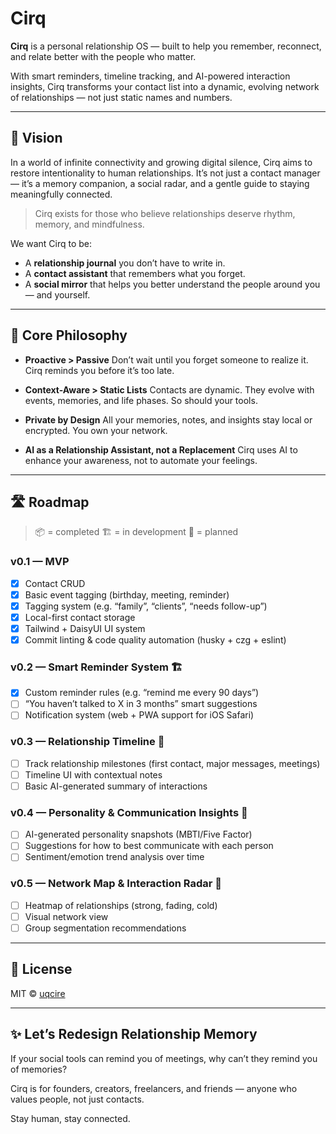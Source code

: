 # Cirq

**Cirq** is a personal relationship OS — built to help you remember, reconnect, and relate better with the people who matter.

With smart reminders, timeline tracking, and AI-powered interaction insights, Cirq transforms your contact list into a dynamic, evolving network of relationships — not just static names and numbers.

---

## 🌟 Vision

In a world of infinite connectivity and growing digital silence, Cirq aims to restore intentionality to human relationships. It’s not just a contact manager — it’s a memory companion, a social radar, and a gentle guide to staying meaningfully connected.

> Cirq exists for those who believe relationships deserve rhythm, memory, and mindfulness.

We want Cirq to be:
- A **relationship journal** you don’t have to write in.
- A **contact assistant** that remembers what you forget.
- A **social mirror** that helps you better understand the people around you — and yourself.

---

## 📌 Core Philosophy

- **Proactive > Passive**
  Don’t wait until you forget someone to realize it. Cirq reminds you before it’s too late.

- **Context-Aware > Static Lists**
  Contacts are dynamic. They evolve with events, memories, and life phases. So should your tools.

- **Private by Design**
  All your memories, notes, and insights stay local or encrypted. You own your network.

- **AI as a Relationship Assistant, not a Replacement**
  Cirq uses AI to enhance your awareness, not to automate your feelings.

---

## 🛣 Roadmap

> 📦 = completed
> 🏗 = in development
> 🧠 = planned

### v0.1 — MVP
- [x] Contact CRUD
- [x] Basic event tagging (birthday, meeting, reminder)
- [x] Tagging system (e.g. “family”, “clients”, “needs follow-up”)
- [x] Local-first contact storage
- [x] Tailwind + DaisyUI UI system
- [x] Commit linting & code quality automation (husky + czg + eslint)

### v0.2 — Smart Reminder System 🏗
- [x] Custom reminder rules (e.g. “remind me every 90 days”)
- [ ] “You haven’t talked to X in 3 months” smart suggestions
- [ ] Notification system (web + PWA support for iOS Safari)

### v0.3 — Relationship Timeline 🧠
- [ ] Track relationship milestones (first contact, major messages, meetings)
- [ ] Timeline UI with contextual notes
- [ ] Basic AI-generated summary of interactions

### v0.4 — Personality & Communication Insights 🧠
- [ ] AI-generated personality snapshots (MBTI/Five Factor)
- [ ] Suggestions for how to best communicate with each person
- [ ] Sentiment/emotion trend analysis over time

### v0.5 — Network Map & Interaction Radar 🧠
- [ ] Heatmap of relationships (strong, fading, cold)
- [ ] Visual network view
- [ ] Group segmentation recommendations

---

## 🔐 License

MIT © [uqcire](https://github.com/uqcire)

---

## ✨ Let’s Redesign Relationship Memory

If your social tools can remind you of meetings, why can’t they remind you of memories?

Cirq is for founders, creators, freelancers, and friends — anyone who values people, not just contacts.

Stay human, stay connected.
